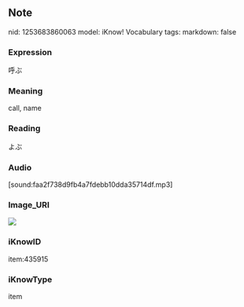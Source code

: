 ## Note
nid: 1253683860063
model: iKnow! Vocabulary
tags: 
markdown: false

### Expression
呼ぶ

### Meaning
call, name

### Reading
よぶ

### Audio
[sound:faa2f738d9fb4a7fdebb10dda35714df.mp3]

### Image_URI
<img src="1e543bf83746275fa8f6654efa896f85.jpg">

### iKnowID
item:435915

### iKnowType
item

